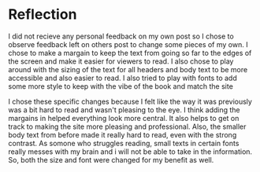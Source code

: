 # Reflection
I did not recieve any personal feedback on my own post so I chose to observe feedback left on others post to change some pieces of my own. I chose to make a margain to keep the text from going so far to the edges of the screen and make it easier for viewers to read. I also chose to play around with the sizing of the text for all headers and body text to be more accessible and also easier to read. I also tried to play with fonts to add some more style to keep with the vibe of the book and match the site

I chose these specific changes because I felt like the way it was previously was a bit hard to read and wasn't pleasing to the eye. I think adding the margains in helped everything look more central. It also helps to get on track to making the site more pleasing and professional. Also, the smaller body text from before made it really hard to read, even with the strong contrast. As somone who struggles reading, small texts in certain fonts really messes with my brain and i will not be able to take in the information. So, both the size and font were changed for my benefit as well.
